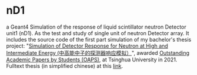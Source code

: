 # nD1
a Geant4 Simulation of the response of liquid scintillator neutron Detector unit1 (nD1).
As the test and study of single unit of neutron Detector array.
It includes the source code of the first part simulation of my bachelor's thesis project:
"[Simulation of Detector Response for Neutron at High and Intermediate Energy (中高能中子的探测器响应模拟）](http://reserves.lib.tsinghua.edu.cn/Search/BookDetail?bookId=b662cc38-045e-48fe-981b-249b4d0689b2&f=goodbooks)",
awarded [Outstanding Academic Papers by Students (OAPS)](http://reserves.lib.tsinghua.edu.cn/zhuantibooks?topic=7.%E6%B8%85%E5%8D%8E%E5%A4%A7%E5%AD%A6%E7%BB%BC%E5%90%88%E8%AE%BA%E6%96%87%E8%AE%AD%E7%BB%83%E4%BC%98%E7%A7%80%E8%AE%BA%E6%96%87%EF%BC%882021%EF%BC%89),
at Tsinghua University in 2021.
Fulltext thesis (in simplified chinese) at this [link](https://drive.google.com/file/d/1FqneqfreOrdy_-2YB3TWRQ6nbg1H-J5s/view?usp=sharing).
